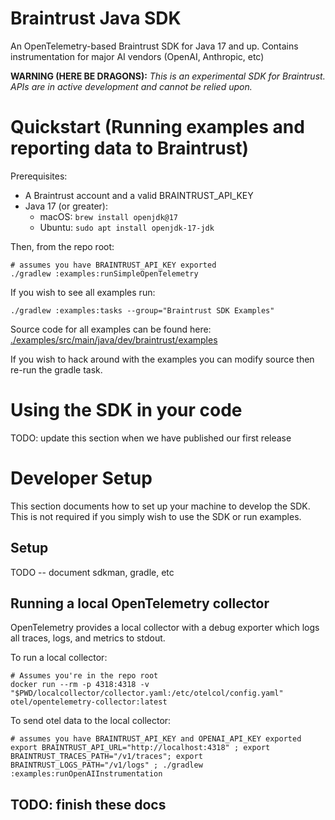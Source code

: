 # Braintrust Java SDK

An OpenTelemetry-based Braintrust SDK for Java 17 and up. Contains instrumentation for major AI vendors (OpenAI, Anthropic, etc)

**WARNING (HERE BE DRAGONS):** *This is an experimental SDK for Braintrust. APIs are in active development and cannot be relied upon.*

# Quickstart (Running examples and reporting data to Braintrust)

Prerequisites:
- A Braintrust account and a valid BRAINTRUST_API_KEY
- Java 17 (or greater):
    - macOS: `brew install openjdk@17`
    - Ubuntu: `sudo apt install openjdk-17-jdk`

Then, from the repo root:
```
# assumes you have BRAINTRUST_API_KEY exported
./gradlew :examples:runSimpleOpenTelemetry
```

If you wish to see all examples run:
```
./gradlew :examples:tasks --group="Braintrust SDK Examples"
```

Source code for all examples can be found here: [./examples/src/main/java/dev/braintrust/examples](./examples/src/main/java/dev/braintrust/examples)

If you wish to hack around with the examples you can modify source then re-run the gradle task.

# Using the SDK in your code

TODO: update this section when we have published our first release

# Developer Setup

This section documents how to set up your machine to develop the SDK. This is not required if you simply wish to use the SDK or run examples.

## Setup

TODO -- document sdkman, gradle, etc

## Running a local OpenTelemetry collector

OpenTelemetry provides a local collector with a debug exporter which logs all traces, logs, and metrics to stdout.

To run a local collector:

```
# Assumes you're in the repo root
docker run --rm -p 4318:4318 -v "$PWD/localcollector/collector.yaml:/etc/otelcol/config.yaml" otel/opentelemetry-collector:latest
```

To send otel data to the local collector:

```
# assumes you have BRAINTRUST_API_KEY and OPENAI_API_KEY exported
export BRAINTRUST_API_URL="http://localhost:4318" ; export BRAINTRUST_TRACES_PATH="/v1/traces"; export BRAINTRUST_LOGS_PATH="/v1/logs" ; ./gradlew :examples:runOpenAIInstrumentation
```


## TODO: finish these docs
